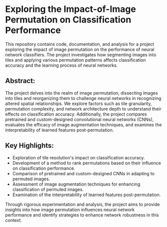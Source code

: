 # Exploring the Impact-of-Image Permutation on Classification Performance
This repository contains code, documentation, and analysis for a project exploring the impact of image permutation on the performance of neural network classifiers. The project investigates how segmenting images into tiles and applying various permutation patterns affects classification accuracy and the learning process of neural networks.

## Abstract:
The project delves into the realm of image permutation, dissecting images into tiles and reorganizing them to challenge neural networks in recognizing altered spatial relationships. We explore factors such as tile granularity, permutation complexity, and network architecture depth to understand their effects on classification accuracy. Additionally, the project compares pretrained and custom-designed convolutional neural networks (CNNs), evaluates the efficacy of image augmentation techniques, and examines the interpretability of learned features post-permutation.

## Key Highlights:
* Exploration of tile resolution's impact on classification accuracy.
* Development of a method to rank permutations based on their influence on classification performance.
* Comparison of pretrained and custom-designed CNNs in adapting to permuted images.
* Assessment of image augmentation techniques for enhancing classification of permuted images.
* Examination of the interpretability of learned features post-permutation.

Through rigorous experimentation and analysis, the project aims to provide insights into how image permutation influences neural network performance and identify strategies to enhance network robustness in this context.

